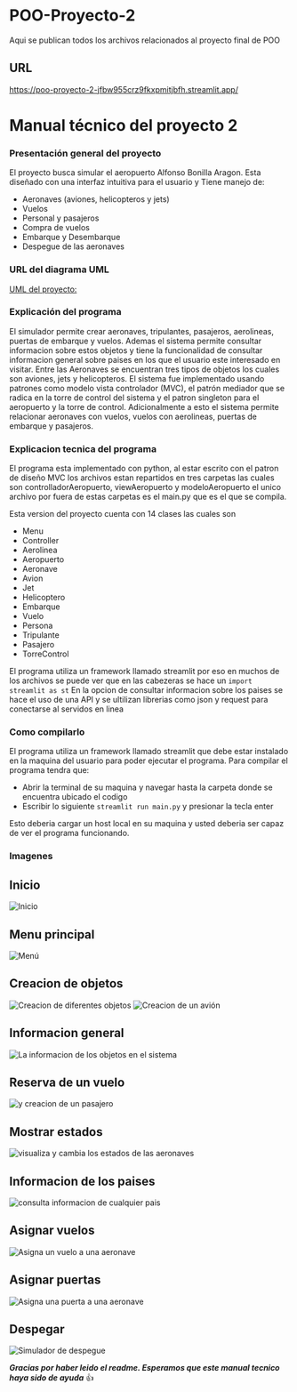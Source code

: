 # POO-Proyecto-2
Aqui se publican todos los archivos relacionados al proyecto final de POO
## URL
https://poo-proyecto-2-jfbw955crz9fkxpmitjbfh.streamlit.app/

# Manual técnico del proyecto 2

### Presentación general del proyecto

El proyecto busca simular el aeropuerto Alfonso Bonilla Aragon. Esta diseñado con una interfaz intuitiva para el usuario y 
Tiene manejo de:

+ Aeronaves (aviones, helicopteros y jets)
+ Vuelos
+ Personal y pasajeros
+ Compra de vuelos
+ Embarque y Desembarque
+ Despegue de las aeronaves

### URL del diagrama UML
[UML del proyecto: ](https://drive.google.com/file/d/1QQuqSKlvtWPbxBGrnM5tDPPKCx0hQrST/view?usp=sharing)

### Explicación del programa
El simulador permite crear aeronaves, tripulantes, pasajeros, aerolineas, puertas de embarque y vuelos. Ademas el
sistema permite consultar informacion sobre estos objetos y tiene la funcionalidad de consultar informacion general
sobre paises en los que el usuario este interesado en visitar. Entre las Aeronaves se encuentran tres tipos de 
objetos los cuales son aviones, jets y helicopteros. El sistema fue implementado usando patrones como modelo vista
controlador (MVC), el patrón mediador que se radica en la torre de control del sistema y el patron singleton para 
el aeropuerto y la torre de control. Adicionalmente a esto el sistema permite relacionar aeronaves con vuelos, 
vuelos con aerolineas, puertas de embarque y pasajeros.

### Explicacion tecnica del programa
El programa esta implementado con python, al estar escrito con el patron de diseño MVC los archivos estan repartidos en tres carpetas las cuales son controlladorAeropuerto, viewAeropuerto y modeloAeropuerto
el unico archivo por fuera de estas carpetas es el main.py que es el que se compila.

Esta version del proyecto cuenta con 14 clases las cuales son
+ Menu
+ Controller
+ Aerolinea
+ Aeropuerto
+ Aeronave
+ Avion
+ Jet
+ Helicoptero
+ Embarque
+ Vuelo
+ Persona
+ Tripulante
+ Pasajero
+ TorreControl

El programa utiliza un framework llamado streamlit por eso en muchos de los archivos se puede ver que en las cabezeras se hace un `import streamlit as st`
En la opcion de consultar informacion sobre los paises se hace el uso de una API y se ultilizan librerias como json y request para conectarse al servidos en linea

### Como compilarlo
El programa utiliza un framework llamado streamlit que debe estar instalado en la maquina del usuario para poder 
ejecutar el programa. Para compilar el programa tendra que:

+ Abrir la terminal de su maquina y navegar hasta la carpeta donde se encuentra ubicado el codigo
+ Escribir lo siguiente `streamlit run main.py` y presionar la tecla enter

Esto deberia cargar un host local en su maquina y usted deberia ser capaz de ver el programa funcionando.

### Imagenes 
## Inicio 
![Inicio](https://github.com/samuelinchis/POO-Proyecto-2/assets/110745715/35f0dde9-235e-4e7b-8c42-cd8e56fffda8)

## Menu principal
![Menú](https://github.com/samuelinchis/POO-Proyecto-2/assets/110745715/5b6a1817-9074-423d-bfa4-3799719aa105)

## Creacion de objetos
![Creacion de diferentes objetos](https://github.com/samuelinchis/POO-Proyecto-2/assets/110745715/64b5f3a7-c9e1-4c76-b2a3-30e3575e732e)
![Creacion de un avión](https://github.com/samuelinchis/POO-Proyecto-2/assets/110745715/0d249c76-5262-47b9-b9ec-da4199d54a1e)

## Informacion general
![La informacion de los objetos en el sistema](https://github.com/samuelinchis/POO-Proyecto-2/assets/110745715/3e354522-5911-4e5c-a948-1ba1f2e8b49f)


## Reserva de un vuelo 
![y creacion de un pasajero](https://github.com/samuelinchis/POO-Proyecto-2/assets/110745715/25cf6576-11b0-4294-bb1b-dc5ed79904d4)

## Mostrar estados
![visualiza y cambia los estados de las aeronaves](https://github.com/samuelinchis/POO-Proyecto-2/assets/110745715/633bc98a-aff6-4079-b9c1-4d184aa1f7f9)

## Informacion de los paises
![consulta informacion de cualquier pais](https://github.com/samuelinchis/POO-Proyecto-2/assets/110745715/523d4b3b-0160-43d7-a80b-bfffa769a022)

## Asignar vuelos
![Asigna un vuelo a una aeronave](https://github.com/samuelinchis/POO-Proyecto-2/assets/110745715/bce67d57-90e7-4349-b720-278acb39092c)

## Asignar puertas 
![Asigna una puerta a una aeronave](https://github.com/samuelinchis/POO-Proyecto-2/assets/110745715/28eda124-368a-49de-a22c-d094e263ab42)

## Despegar
![Simulador de despegue](https://github.com/samuelinchis/POO-Proyecto-2/assets/110745715/2952f6df-f5a5-48e7-8061-34ae387fc991)

***Gracias por haber leido el readme. Esperamos que este manual tecnico haya sido de ayuda***
:+1:

